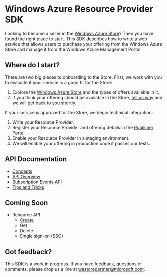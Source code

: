 Windows Azure Resource Provider SDK
===
Looking to become a seller in the [Windows Azure Store](http://www.windowsazure.com/en-us/store/overview/)? Then you have found the right place to start. This SDK describes how to write a web service that allows users to purchase your offering from the Windows Azure Store and manage it from the Windows Azure Management Portal.

Where do I start?
---
There are two big pieces to onboarding to the Store. First, we work with you to evaluate if your service is a good fit for the Store:

1. Explore the [Windows Azure Store](http://www.windowsazure.com/en-us/store/overview/) and the types of offers available in it.
2. If you think your offering should be available in the Store, [tell us why](mailto:wastorepartners@microsoft.com) and we will get back to you shortly.

If your service is approved for the Store, we begin technical integration:

1. Write your Resource Provider.
2. Register your Resource Provider and offering details in the [Publisher Portal](http://publish.marketplace.windowsazure.com)
3. Enable your Resource Provider in a staging environment.
4. We will enable your offering in production once it passes our tests.

API Documentation
---
* [Concepts](https://github.com/WindowsAzure/azure-resource-provider-sdk/tree/master/docs/concepts.md)
* [API Overview](https://github.com/WindowsAzure/azure-resource-provider-sdk/tree/master/docs/api-overview.md)
* [Subscription Events API](https://github.com/WindowsAzure/azure-resource-provider-sdk/tree/master/docs/api-subscription.md)
* [Tips and Tricks](https://github.com/WindowsAzure/azure-resource-provider-sdk/tree/master/docs/tips-and-tricks.md)

Coming Soon
---
* Resource API
  * [Create](https://github.com/WindowsAzure/azure-resource-provider-sdk/tree/master/docs/api-resource-create.md)
  * Get
  * Delete
  * Single sign-on (SSO)

Got feedback?
---
This SDK is a work in progress. If you have feedback, questions or comments, please drop us a line at <wastorepartner@microsoft.com>.